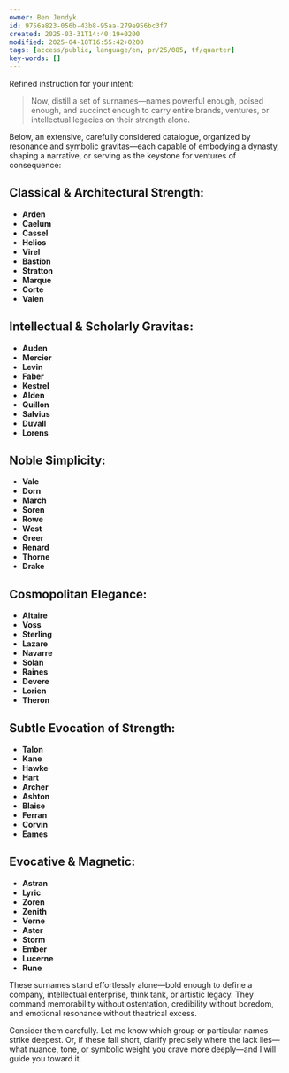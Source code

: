 ```yaml
---
owner: Ben Jendyk
id: 9756a823-056b-43b8-95aa-279e956bc3f7
created: 2025-03-31T14:40:19+0200
modified: 2025-04-18T16:55:42+0200
tags: [access/public, language/en, pr/25/085, tf/quarter]
key-words: []
---
```


Refined instruction for your intent:

> Now, distill a set of surnames—names powerful enough, poised enough, and succinct enough to carry entire brands, ventures, or intellectual legacies on their strength alone.

Below, an extensive, carefully considered catalogue, organized by resonance and symbolic gravitas—each capable of embodying a dynasty, shaping a narrative, or serving as the keystone for ventures of consequence:

## Classical & Architectural Strength:
- **Arden**
- **Caelum**
- **Cassel**
- **Helios**
- **Virel**
- **Bastion**
- **Stratton**
- **Marque**
- **Corte**
- **Valen**

## Intellectual & Scholarly Gravitas:
- **Auden**
- **Mercier**
- **Levin**
- **Faber**
- **Kestrel**
- **Alden**
- **Quillon**
- **Salvius**
- **Duvall**
- **Lorens**

## Noble Simplicity:
- **Vale**
- **Dorn**
- **March**
- **Soren**
- **Rowe**
- **West**
- **Greer**
- **Renard**
- **Thorne**
- **Drake**

## Cosmopolitan Elegance:
- **Altaire**
- **Voss**
- **Sterling**
- **Lazare**
- **Navarre**
- **Solan**
- **Raines**
- **Devere**
- **Lorien**
- **Theron**

## Subtle Evocation of Strength:
- **Talon**
- **Kane**
- **Hawke**
- **Hart**
- **Archer**
- **Ashton**
- **Blaise**
- **Ferran**
- **Corvin**
- **Eames**

## Evocative & Magnetic:
- **Astran**
- **Lyric**
- **Zoren**
- **Zenith**
- **Verne**
- **Aster**
- **Storm**
- **Ember**
- **Lucerne**
- **Rune**

These surnames stand effortlessly alone—bold enough to define a company, intellectual enterprise, think tank, or artistic legacy. They command memorability without ostentation, credibility without boredom, and emotional resonance without theatrical excess.

Consider them carefully. Let me know which group or particular names strike deepest. Or, if these fall short, clarify precisely where the lack lies—what nuance, tone, or symbolic weight you crave more deeply—and I will guide you toward it.